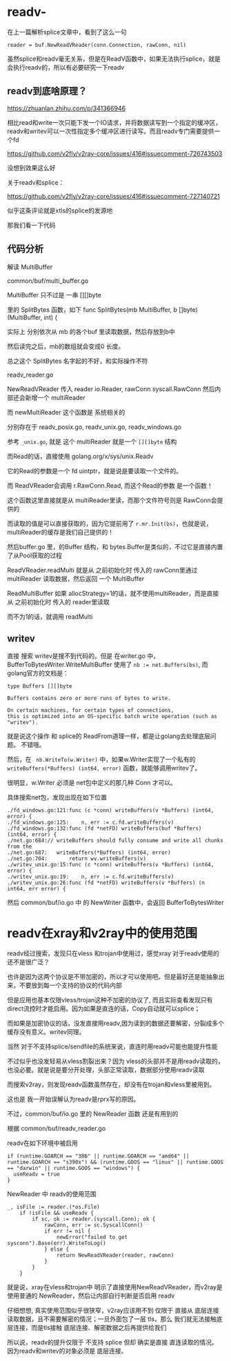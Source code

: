 # readv-

在上一篇解析splice文章中，看到了这么一句

```
reader = buf.NewReadVReader(conn.Connection, rawConn, nil)
```

虽然splice和readv毫无关系，但是在ReadV函数中，如果无法执行splice，就是会执行readv的，所以有必要研究一下readv

## readv到底啥原理？

https://zhuanlan.zhihu.com/p/341366946

相比read和write一次只能下发一个IO请求，并将数据读写到一个指定的缓冲区，readv和writev可以一次性指定多个缓冲区进行读写。而且readv专门需要提供一个fd

https://github.com/v2fly/v2ray-core/issues/416#issuecomment-726743503

没想到效果这么好

关于readv和splice：

https://github.com/v2fly/v2ray-core/issues/416#issuecomment-727140721

似乎这条评论就是xtls的splice的发源地

那我们看一下代码

## 代码分析


解读 MultiBuffer

common/buf/multi_buffer.go

MultiBuffer 只不过是 一串 [][]byte

里的 SplitBytes 函数，如下
func SplitBytes(mb MultiBuffer, b []byte) (MultiBuffer, int) {


实际上 分别依次从 mb 的各个buf 里读取数据，然后存放到b中

然后读完之后，mb的数组就会变成0 长度。

总之这个 SplitBytes 名字起的不好，和实际操作不符


readv_reader.go

NewReadVReader 传入 reader io.Reader, rawConn syscall.RawConn
然后内部还会新增一个  multiReader

而 newMultiReader 这个函数是 系统相关的

分别存在于 readv_posix.go, readv_unix.go, readv_windows.go

参考 `_unix.go`, 就是 这个 multiReader 就是一个  `[][]byte` 结构

而Read的话，直接使用 golang.org/x/sys/unix.Readv

它的Read的参数是一个 fd uintptr，就是说是要读取一个文件的。

而 ReadVReader会调用 r.RawConn.Read, 而这个Read的参数 是一个函数！

这个函数这里直接就是从 multiReader里读，而那个文件符号则是 RawConn会提供的

而读取的值是可以直接获取的，因为它提前用了 `r.mr.Init(bs)`，也就是说，multiReader的缓存是我们自己提供的！

然后buffer.go 里，的Buffer 结构，和 bytes.Buffer是类似的，不过它是直接内置了从Pool获取的过程

ReadVReader.readMulti 就是从 之前初始化时 传入的 rawConn里通过 multiReader 读取数据，然后返回 一个 MultiBuffer

ReadMultiBuffer
如果 allocStrategy=1的话，就不使用multiReader，而是直接从 之前初始化时 传入的 reader里读取

而不为1的话，就调用 readMulti 


## writev

直接 搜索 writev是搜不到代码的。但是 在writer.go 中，BufferToBytesWriter.WriteMultiBuffer 使用了 `nb := net.Buffers(bs)`, 而golang官方的文档是：

```
type Buffers [][]byte

Buffers contains zero or more runs of bytes to write.

On certain machines, for certain types of connections, 
this is optimized into an OS-specific batch write operation (such as "writev").
```

就是说这个操作 和 splice的 ReadFrom道理一样，都是让golang去处理底层问题。 不错哦。



然后，在 ` nb.WriteTo(w.Writer)` 中，如果w.Writer实现了一个私有的 `writeBuffers(*Buffers) (int64, error)` 函数，就能够调用writev了。

很明显，w.Writer 必须是 net包中定义的那几种 Conn 才可以。

具体搜索net包，发现出现在如下位置

```
./fd_windows.go:121:func (c *conn) writeBuffers(v *Buffers) (int64, error) {
./fd_windows.go:125:	n, err := c.fd.writeBuffers(v)
./fd_windows.go:132:func (fd *netFD) writeBuffers(buf *Buffers) (int64, error) {
./net.go:684:// writeBuffers should fully consume and write all chunks from the
./net.go:687:	writeBuffers(*Buffers) (int64, error)
./net.go:704:		return wv.writeBuffers(v)
./writev_unix.go:15:func (c *conn) writeBuffers(v *Buffers) (int64, error) {
./writev_unix.go:19:	n, err := c.fd.writeBuffers(v)
./writev_unix.go:26:func (fd *netFD) writeBuffers(v *Buffers) (n int64, err error) {

```

然后 common/buf/io.go 中 的 NewWriter 函数中，会返回 BufferToBytesWriter

# readv在xray和v2ray中的使用范围

readv经过搜索，发现只在vless 和trojan中使用过，感觉xray 对于readv使用的还不是很广泛？

也许是因为这两个协议是不带加密的，所以才可以使用吧。但是最好还是能抽象出来，不要放到每一个支持的协议的代码内部

但是应用也基本仅限vless/trojan这种不加密的协议了, 而且实际查看发现只有direct流控时才能启用。因为如果是直连的话，Copy自动就可以splice；

而如果是加密协议的话，没发直接用readv,因为读到的数据还要解密，分裂成多个缓存没有意义。writev同理。

当然 对于不支持splice/sendfile的系统来说，直连时用readv可能也能提升性能

不过似乎也没发轻易从vless割裂出来？因为 vless的头部并不是用readv读取的，也没必要。就是说是要分开处理，头部正常读取，数据部分使用readv读取


而搜索v2ray，则发现readv函数虽然存在，却没有在trojan和vless里被用到。

这也是 我一开始误解认为readv是rprx写的原因。

不过，common/buf/io.go  里的 NewReader 函数 还是有用到的

根据 common/buf/readv_reader.go

readv在如下环境中被启用

```
if (runtime.GOARCH == "386" || runtime.GOARCH == "amd64" || runtime.GOARCH == "s390x") && (runtime.GOOS == "linux" || runtime.GOOS == "darwin" || runtime.GOOS == "windows") {
  useReadv = true
}
```

NewReader 中 readv的使用范围

```
_, isFile := reader.(*os.File)
	if !isFile && useReadv {
		if sc, ok := reader.(syscall.Conn); ok {
			rawConn, err := sc.SyscallConn()
			if err != nil {
				newError("failed to get sysconn").Base(err).WriteToLog()
			} else {
				return NewReadVReader(reader, rawConn)
			}
		}
	}
```

就是说，xray在vless和trojan中 明示了直接使用NewReadVReader，而v2ray是使用普通的 NewReader，然后让内部自行判断是否启用 readv

仔细想想, 真实使用范围似乎很狭窄，v2ray应该用不到
仅限于 直接从 底层连接读取数据，且不需要解密的情况；一旦外面包了一层 tls，那么 我们就无法接触底层连接，而是tls接触 底层连接、解密数据之后再提供给我们

所以说，readv的提升仅限于 不支持 splice 但却 确实是直接 直连读取的情况。 因为readv和writev的对象必须是 底层连接。

